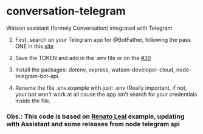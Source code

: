 # conversation-telegram
Watson assistant (formely Conversation) integrated with Telegram

1. First, search on your Telegram app for @BotFather, following the pass ONE in this [site](https://developer.ibm.com/recipes/tutorials/how-to-create-a-watson-chatbot-on-nodered/)

2. Save the TOKEN and add in the .env file or on the [#30](https://github.com/sayurimizuguchi/conversation-telegram/blob/master/app.js#L30)

3. Install the packages: dotenv, express, watson-developer-cloud, node-telegram-bot-api.

4. Rename the file .env.example with just: .env (Really important, if not, your bot won't work at all cause the app isn't search for your credentials inside the file.



### Obs.: This code is based on [Renato Leal](https://gist.github.com/renatodossantosleal/a963eff0b3665326f975aabf19ab37ee) example, updating with Assistant and some releases from node telegram api
